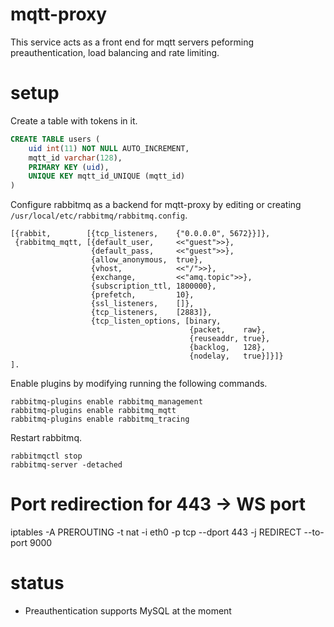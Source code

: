 # mqtt-proxy

This service acts as a front end for mqtt servers peforming preauthentication, load balancing and rate limiting.

# setup

Create a table with tokens in it.

```sql
CREATE TABLE users (
	uid int(11) NOT NULL AUTO_INCREMENT,
	mqtt_id varchar(128),
	PRIMARY KEY (uid),
	UNIQUE KEY mqtt_id_UNIQUE (mqtt_id)
)
```

Configure rabbitmq as a backend for mqtt-proxy by editing or creating `/usr/local/etc/rabbitmq/rabbitmq.config`.

```
[{rabbit,        [{tcp_listeners,    {"0.0.0.0", 5672}}]},
 {rabbitmq_mqtt, [{default_user,     <<"guest">>},
                  {default_pass,     <<"guest">>},
                  {allow_anonymous,  true},
                  {vhost,            <<"/">>},
                  {exchange,         <<"amq.topic">>},
                  {subscription_ttl, 1800000},
                  {prefetch,         10},
                  {ssl_listeners,    []},
                  {tcp_listeners,    [2883]},
                  {tcp_listen_options, [binary,
                                        {packet,    raw},
                                        {reuseaddr, true},
                                        {backlog,   128},
                                        {nodelay,   true}]}]}
].
```

Enable plugins by modifying running the following commands.

```
rabbitmq-plugins enable rabbitmq_management
rabbitmq-plugins enable rabbitmq_mqtt
rabbitmq-plugins enable rabbitmq_tracing
```

Restart rabbitmq.

```
rabbitmqctl stop
rabbitmq-server -detached
```

# Port redirection for 443 -> WS port

iptables -A PREROUTING -t nat -i eth0 -p tcp --dport 443 -j REDIRECT --to-port 9000

# status

* Preauthentication supports MySQL at the moment

